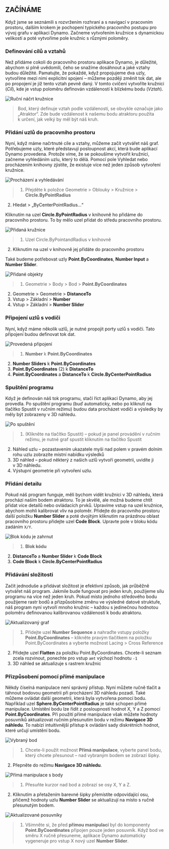 

## ZAČÍNÁME

Když jsme se seznámili s rozvržením rozhraní a s navigací v pracovním prostoru, dalším krokem je pochopení typického pracovního postupu pro vývoj grafu v aplikaci Dynamo. Začneme vytvořením kružnice s dynamickou velikostí a poté vytvoříme pole kružnic s různými poloměry.

### Definování cílů a vztahů

Než přidáme cokoli do pracovního prostoru aplikace Dynamo, je důležité, abychom si plně uvědomili, čeho se snažíme dosáhnout a jaké vztahy budou důležité. Pamatujte, že pokaždé, když propojujeme dva uzly, vytvoříme mezi nimi explicitní spojení – můžeme později změnit tok dat, ale po propojení je již tento vztah pevně daný. V tomto cvičení vytvoříte kružnici (*Cíl*), kde je vstup poloměru definován vzdáleností k blízkému bodu (*Vztah*).

![Ruční náčrt kružnice](images/2-4/00-Hand-Sketch-of-Circle.png)

> Bod, který definuje vztah podle vzdálenosti, se obvykle označuje jako „Atraktor“. Zde bude vzdálenost k našemu bodu atraktoru použita k určení, jak velký by měl být náš kruh.

### Přidání uzlů do pracovního prostoru

Nyní, když máme načrtnuté cíle a vztahy, můžeme začít vytvářet náš graf. Potřebujeme uzly, které představují posloupnost akcí, která bude aplikací Dynamo provedena. Protože víme, že se pokoušíme vytvořit kružnici, začneme vyhledáním uzlu, který to dělá. Pomocí pole Vyhledat nebo procházením knihovny zjistíte, že existuje více než jeden způsob vytvoření kružnice.

![Procházení a vyhledávání](images/2-4/01-BrowseAndSearch.png)

> 1. Přejděte k položce Geometrie > Oblouky > Kružnice > **Circle.ByPointRadius**
2. Hledat > „ByCenterPointRadius...“

Kliknutím na uzel **Circle.ByPointRadius** v knihovně ho přidáme do pracovního prostoru. To by mělo uzel přidat do středu pracovního prostoru.

![Přidaná kružnice](images/2-4/02-CircleAdded.png)

> 1. Uzel Circle.ByPointandRadius v knihovně
2. Kliknutím na uzel v knihovně jej přidáte do pracovního prostoru

Také budeme potřebovat uzly **Point.ByCoordinates**, **Number Input** a **Number Slider**.

![Přidané objekty](images/2-4/03-NodesAdded.png)

> 1. Geometrie > Body > Bod > **Point.ByCoordinates**
2. Geometrie > Geometrie > **DistanceTo**
3. Vstup > Základní > **Number**
4. Vstup > Základní > **Number Slider**

### Připojení uzlů s vodiči

Nyní, když máme několik uzlů, je nutné propojit porty uzlů s vodiči. Tato připojení budou definovat tok dat.

![Provedená připojení](images/2-4/04-NodesConnected.png)

> 1. **Number** k **Point.ByCoordinates**
2. **Number Sliders** k **Point.ByCoordinates**
3. **Point.ByCoordinates** (2) k **DistanceTo**
4. **Point.ByCoordinates** a **DistanceTo** k **Circle.ByCenterPointRadius**

### Spuštění programu

Když je definován náš tok programu, stačí říct aplikaci Dynamo, aby jej provedla. Po spuštění programu (buď automaticky, nebo po kliknutí na tlačítko Spustit v ručním režimu) budou data procházet vodiči a výsledky by měly být zobrazeny v 3D náhledu.

![Po spuštění](images/2-4/05-GraphExecuted.png)

> 1. (Klikněte na tlačítko Spustit) – pokud je panel provádění v ručním režimu, je nutné graf spustit kliknutím na tlačítko Spustit
2. Náhled uzlu – pozastavením ukazatele myši nad polem v pravém dolním rohu uzlu zobrazíte místní nabídku výsledků
3. 3D náhled – pokud některý z našich uzlů vytvoří geometrii, uvidíte ji v 3D náhledu.
4. Výstupní geometrie při vytvoření uzlu.

### Přidání detailu

Pokud náš program funguje, měli bychom vidět kružnici v 3D náhledu, která prochází naším bodem atraktoru. To je skvělé, ale možná budeme chtít přidat více detailů nebo ovládacích prvků. Upravíme vstup na uzel kružnice, abychom mohli kalibrovat vliv na poloměr. Přidejte do pracovního prostoru další položku **Number Slider** a poté dvojitým kliknutím na prázdnou oblast pracovního prostoru přidejte uzel **Code Block**. Upravte pole v bloku kódu zadáním ```X/Y```.

![Blok kódu je zahrnut](images/2-4/06-CodeBlock.png)

> 1. **Blok kódu**
2. **DistanceTo** a **Number Slider** k **Code Block**
3. **Code Block** k **Circle.ByCenterPointRadius**

### Přidávání složitosti

Začít jednoduše a přidávat složitost je efektivní způsob, jak průběžně vytvářet náš program. Jakmile bude fungovat pro jeden kruh, použijeme sílu programu na více než jeden kruh. Pokud místo jednoho středového bodu použijeme rastr bodů a přizpůsobíme změnu ve výsledné datové struktuře, náš program nyní vytvoří mnoho kružnic – každou s jedinečnou hodnotou poloměru definovanou kalibrovanou vzdáleností k bodu atraktoru.

![Aktualizovaný graf](images/2-4/07-AddingComplexity.png)

> 1. Přidejte uzel **Number Sequence** a nahraďte vstupy položky **Point.ByCoordinates** – klikněte pravým tlačítkem na položku Point.ByCoordinates a vyberte možnost Lacing > Cross Reference
2. Přidejte uzel **Flatten** za položku Point.ByCoordinates. Chcete-li seznam zcela rozvinout, ponechte pro vstup ```amt``` výchozí hodnotu ```-1```
3. 3D náhled se aktualizuje s rastrem kružnic

### Přizpůsobení pomocí přímé manipulace

Někdy číselná manipulace není správný přístup. Nyní můžete ručně tlačit a táhnout bodovou geometrii při procházení 3D náhledu pozadí. Také můžeme ovládat další geometrii, která byla vytvořena pomocí bodu. Například uzel **Sphere.ByCenterPointRadius** je také schopen přímé manipulace. Umístění bodu lze řídit z posloupností hodnot X, Y a Z pomocí **Point.ByCoordinates**. Při použití přímé manipulace však můžete hodnoty posuvníků aktualizovat ručním přesunutím bodu v režimu **Navigace 3D náhledu**. To nabízí intuitivnější přístup k ovládání sady diskrétních hodnot, které určují umístění bodu.

![Vybraný bod](images/2-4/08-SelectedPoint.png)

> 1. Chcete-li použít možnost **Přímá manipulace**, vyberte panel bodu, který chcete přesunout – nad vybraným bodem se zobrazí šipky.
2. Přepněte do režimu **Navigace 3D náhledu**.

![Přímá manipulace s body](images/2-4/09-DirectPointManipulation.png)

> 1. Přesuňte kurzor nad bod a zobrazí se osy X, Y a Z.
2. Kliknutím a přetažením barevné šipky přemístíte odpovídající osu, přičemž hodnoty uzlu **Number Slider** se aktualizují na místo s ručně přesunutým bodem.

![Aktualizované posuvníky](images/2-4/10-UpdatedSliders.png)

> 1. Všimněte si, že před **přímou manipulací** byl do komponenty **Point.ByCoordinates** připojen pouze jeden posuvník. Když bod ve směru X ručně přesuneme, aplikace Dynamo automaticky vygeneruje pro vstup X nový uzel **Number Slider**.

